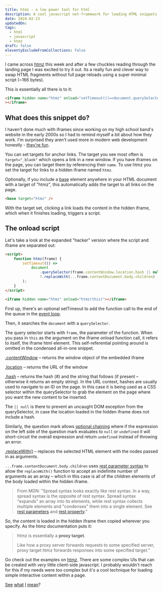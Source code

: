 ```yaml
---
title: htmz - a low power tool for html
description: A cool javascript not-framework for loading HTML snippets without full page reloads
date: 2024-02-23
updatedOn: 
tags:
  - html
  - javascript
  - htmz
draft: false
eleventyExcludeFromCollections: false
---
```


I came across [htmz](https://leanrada.com/htmz/) this week and after a few chuckles reading through the landing page I was excited to try it out. Its a really fun and clever way to swap HTML fragments without full page reloads using a super minimal script (~166 bytes).

This is essentially all there is to it:

```html
<iframe hidden name="htmz" onload="setTimeout(()=>document.querySelector(contentWindow.location.hash||null)?.replaceWith(...contentDocument.body.childNodes))"
></iframe>
```

## What does this snippet do?


<p>I haven't done much with iframes since working on my high school band's website in the early 2000s so I had to remind myself a bit about how they work. I'm surprised they aren't used more in modern web development honestly - <a href="https://superlative-pasca-66882e.netlify.app/" target="fun-frame" onclick="document.getElementById('fun-frame').style.display='inline';document.getElementById('hide-fun').style.display='inline'">they're fun</a>.</p>

<iframe name="fun-frame" id="fun-frame" width="100%" style="display:none; height: 15rem"></iframe>

<a href="#hide-fun" id="hide-fun" style="display:none" onclick="document.getElementById('fun-frame').style.display='none';this.style.display='none'">Hide</a>

You can set targets for anchor links. The target you see most often is `target="_blank"` which opens a link in a new window. If you have iframes on the page, you can target them by referencing their `name`. To use htmz you set the target for links to a hidden iframe named `htmz`.

Optionally, if you include a [base](https://developer.mozilla.org/en-US/docs/Web/HTML/Element/base) element anywhere in your HTML document with a target of "htmz", this automatically adds the target to all links on the page.

```html
<base target="htmz" />
```

With the target set, clicking a link loads the content in the hidden iframe, which when it finishes loading, triggers a script.

## The onload script

Let's take a look at the expanded "hacker" version where the script and iframe are separated out:

```html
<script>
    function htmz(frame) {
        setTimeout(() =>
            document
                .querySelector(frame.contentWindow.location.hash || null)
                ?.replaceWith(...frame.contentDocument.body.children)
        );
    }
</script>

<iframe hidden name="htmz" onload="htmz(this)"></iframe>
```

First up, there's an optional setTimeout to add the function call to the end of the queue in the [event loop](https://developer.mozilla.org/en-US/docs/Web/JavaScript/Event_loop).

Then, it searches the `document` with a `querySelector`.

The query selector starts with `frame`, the parameter of the function. When you pass in `this` as the argument on the iframe onload function call, it refers to itself, the iframe html element. This self-referential pointing around is omitted in the condensed all-in-one snippet.

[.contentWindow](https://developer.mozilla.org/en-US/docs/Web/API/HTMLIFrameElement/contentWindow) – returns the window object of the embedded iframe

[.location](https://developer.mozilla.org/en-US/docs/Web/API/Window/location) – returns the URL of the window

[.hash](https://developer.mozilla.org/en-US/docs/Web/API/URL/hash) – returns the hash (#) and the string that follows (if present – otherwise it returns an empty string). In the URL context, hashes are usually used to navigate to an ID on the page. In this case it is being used as a CSS selector within the querySelector to grab the element on the page where you want the new content to be inserted.

The `|| null` is there to prevent an uncaught DOM exception from the querySelector, in case the location loaded in the hidden iframe does not include a hash.

Similarly, the question mark allows [optional chaining](https://developer.mozilla.org/en-US/docs/Web/JavaScript/Reference/Operators/Optional_chaining) where if the expression on the left side of the question mark evaluates to `null` or `undefined` it will short-circuit the overall expression and return `undefined` instead of throwing an error.

[.replaceWith()](https://developer.mozilla.org/en-US/docs/Web/API/Element/replaceWith) – replaces the selected HTML element with the nodes passed in as arguments.

`...frame.contentDocument.body.children` uses [rest parameter syntax](https://developer.mozilla.org/en-US/docs/Web/JavaScript/Reference/Functions/rest_parameters)  to allow the `replaceWith()` function to accept an indefinite number of arguments as an array – which in this case is all of the children elements of the body loaded within the hidden iframe.

> From MDN: "Spread syntax looks exactly like rest syntax. In a way, spread syntax is the opposite of rest syntax. Spread syntax "expands" an array into its elements, while rest syntax collects multiple elements and "condenses" them into a single element. See [rest parameters](https://developer.mozilla.org/en-US/docs/Web/JavaScript/Reference/Functions/rest_parameters) and [rest property](https://developer.mozilla.org/en-US/docs/Web/JavaScript/Reference/Operators/Destructuring_assignment#rest_property)."

So, the content is loaded in the hidden iframe then copied wherever you specify.  As the htmz documentation puts it:

> htmz is essentially a **proxy target**.
>
> Like how a proxy server forwards requests to some specified server, proxy target htmz forwards responses into some specified target."

Go check out the examples on [htmz](https://leanrada.com/htmz/). There are some complex UIs that can be created with _very_ little client-side javascript. I probably wouldn't reach for this if my needs were *too* complex but it's a cool technique for loading simple interactive content within a page.

<a href="./see/index.html#load-cow" target="htmz">See</a>
<a href="./what/index.html#load-cow" target="htmz">what</a>
<a href="./I/index.html#load-cow" target="htmz">I</a>
<a href="./mean/index.html#load-cow" target="htmz">mean</a>?

<div id="load-cow"></div>

<!-- My next post will be about using this technique in a real world scenario – selectively loading an image gallery. _Spoiler: there were some unexpected complexities!_ -->

<iframe hidden style="display:none" name=htmz onload="setTimeout(()=>document.querySelector(contentWindow.location.hash||null)?.replaceWith(...contentDocument.body.childNodes))"></iframe>
